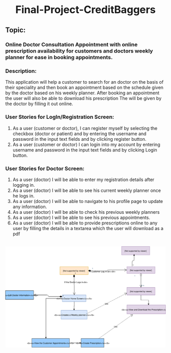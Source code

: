 # <p style="font-size:32px;text-align:center">Final-Project-CreditBaggers</p>

## <b>Topic</b>:
### Online Doctor Consultation Appointment with online prescription availability for customers and doctors weekly planner for ease in booking appointments.

### <b>Description:</b>

<p style="font-size:14px">This application will help a customer to search for an doctor on the basis of their speciality and then book an appointment based on the schedule given by the doctor based on his weekly planner. After booking an appointment the user will also be able to download his prescription The will be given by the doctor by filling it out online.</p>

### <b>User Stories for LogIn/Registration Screen:</b>
<ol>
<li>As a user (customer or doctor), I can register myself by selecting the checkbox (doctor or patient) and by entering the username and password in the input text fields and by clicking register button.</li>
<li>
As a user (customer or doctor) I can login into my account by entering username and password in the input text fields and by clicking Login button.</li>
</ol>

### <b>User Stories for Doctor Screen:</b>
<ol>
<li>As a user (doctor) I will be able to enter my registration details after logging in.</li>
<li>As a user (doctor) I will be able to see his current weekly planner once he logs in.</li>
<li>As a user (doctor) I will be able to navigate to his profile page to update any information.</li>
<li>As a user (doctor) I will be able to check his previous weekly planners</li>
<li>As a user (doctor) I will be able to see his previous appointments.</li>
<li>As a user (doctor) I will be able to provide prescriptions online to any user by filling the details in a textarea which the user will download as a pdf</li>
</ol><br>

<img src="./Model/uml-diagram-with-drawio.svg">


